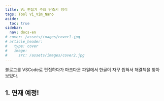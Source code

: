 ```yaml
---
title: Vi 편집기 주요 단축키 정리
tags: Tool Vi_Vim_Nano
aside:
  toc: true
sidebar:
  nav: docs-en
# cover: /assets/images/cover1.jpg
# article_header:
#   type: cover
#   image:
#     src: /assets/images/cover2.jpg
---
```


블로그를 VSCode로 편집하다가 마크다운 파일에서 한글이 자꾸 씹혀서 해결책을 찾아보았다.

<!-- more -->

<h2 id="h1">1. 연재 예정!</h2>
